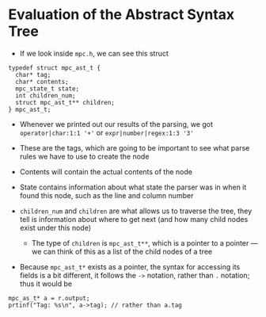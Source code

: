 # Evaluation of the Abstract Syntax Tree

- If we look inside `mpc.h`, we can see this struct
```
typedef struct mpc_ast_t {
  char* tag;
  char* contents;
  mpc_state_t state;
  int children_num;
  struct mpc_ast_t** children;
} mpc_ast_t;
```
- Whenever we printed out our results of the parsing, we got `operator|char:1:1 '+'` or `expr|number|regex:1:3 '3'`
- These are the tags, which are going to be important to see what parse rules we have to use to create the node

- Contents will contain the actual contents of the node

- State contains information about what state the parser was in when it found this node, such as the line and column number

- `children_num` and `children` are what allows us to traverse the tree, they tell is information about where to get next (and how many child nodes exist under this node)
	- The type of `children` is `mpc_ast_t**`, which is a pointer to a pointer — we can think of this as a list of the child nodes of a tree

- Because `mpc_ast_t*` exists as a pointer, the syntax for accessing its fields is a bit different, it follows the `->` notation, rather than `.` notation; thus it would be 
```
mpc_as_t* a = r.output;
prtinf("Tag: %s\n", a->tag); // rather than a.tag
```
